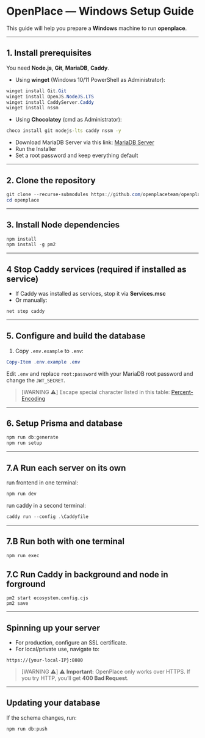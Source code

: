 # OpenPlace — Windows Setup Guide

This guide will help you prepare a **Windows** machine to run **openplace**.

---

## 1. Install prerequisites

You need **Node.js**, **Git**, **MariaDB**, **Caddy**.

- Using **winget** (Windows 10/11 PowerShell as Administrator):

```powershell
winget install Git.Git
winget install OpenJS.NodeJS.LTS
winget install CaddyServer.Caddy
winget install nssm
```

- Using **Chocolatey** (cmd as Administrator):

```cmd
choco install git nodejs-lts caddy nssm -y
```

- Download MariaDB Server via this link: [MariaDB Server](https://mirror.mva-n.net/mariadb///mariadb-12.0.2/winx64-packages/mariadb-12.0.2-winx64.msi)
- Run the Installer
- Set a root password and keep everything default
  
---

## 2. Clone the repository

```powershell
git clone --recurse-submodules https://github.com/openplaceteam/openplace
cd openplace
```

---

## 3. Install Node dependencies

```powershell
npm install
npm install -g pm2
```

---

## 4 Stop Caddy services (required if installed as service)

- If Caddy was installed as services, stop it via **Services.msc**  
- Or manually:

```powershell
net stop caddy
```

---

## 5. Configure and build the database

1. Copy `.env.example` to `.env`:

```powershell
Copy-Item .env.example .env
```

Edit `.env` and replace `root:password` with your MariaDB root password and change the `JWT_SECRET`.

> [WARNING ⚠️]
> Escape special character listed in this table: [Percent-Encoding](https://developer.mozilla.org/en-US/docs/Glossary/Percent-encoding)

---

## 6. Setup Prisma and database

```powershell
npm run db:generate
npm run setup
```

---

## 7.A Run each server on its own

run frontend in one terminal: 
```powershell
npm run dev
```
run caddy in a second terminal:
```powershell
caddy run --config .\Caddyfile
```

---

## 7.B Run both with one terminal

```cmd
npm run exec
```

## 7.C Run Caddy in background and node in forground

```
pm2 start ecosystem.config.cjs
pm2 save
```


---

## Spinning up your server

- For production, configure an SSL certificate.  
- For local/private use, navigate to:

```
https://{your-local-IP}:8080
```

> [WARNING ⚠️]
> ⚠️ **Important:** OpenPlace only works over HTTPS. If you try HTTP, you’ll get **400 Bad Request**.


---

## Updating your database

If the schema changes, run:

```powershell
npm run db:push
```
